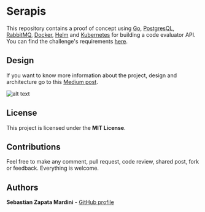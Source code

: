 # Serapis

This repository contains a proof of concept using [Go](https://golang.org/), [PostgresQL](https://www.postgresql.org/), [RabbitMQ](https://www.rabbitmq.com/), [Docker](https://www.docker.com/), [Helm](https://helm.sh/) and [Kubernetes](https://kubernetes.io/) for building a code evaluator API. You can find the challenge's requirements [here](https://gist.github.com/germanescobar/c6d8dbb12cd7b6fdbd2ebffcdfb36d7f).

## Design

If you want to know more information about the project, design and architecture go to this [Medium post](https://medium.com/p/1ba29c51f1e/edit).

![alt text](http://i592.photobucket.com/albums/tt5/Mardini03/Screen%20Shot%202018-05-19%20at%2012.56.40.png "Serapis design")

## License

This project is licensed under the **MIT License**.

## Contributions
Feel free to make any comment, pull request, code review, shared post, fork or feedback. Everything is welcome.

## Authors

**Sebastian Zapata Mardini** - [GitHub profile](https://github.com/Mardiniii)
